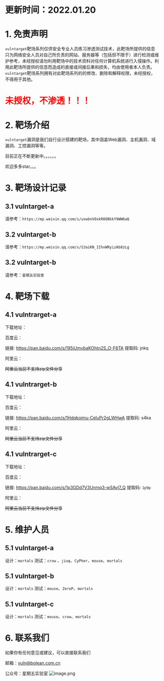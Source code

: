 # 更新时间：2022.01.20
# 1. 免责声明
`vulntarget`靶场系列仅供安全专业人员练习渗透测试技术，此靶场所提供的信息只为网络安全人员对自己所负责的网站、服务器等（包括但不限于）进行检测或维护参考，未经授权请勿利用靶场中的技术资料对任何计算机系统进行入侵操作。利用此靶场所提供的信息而造成的直接或间接后果和损失，均由使用者本人负责。
`vulntarget`靶场系列拥有对此靶场系列的的修改、删除和解释权限，未经授权，不得用于其他。
​

<h1 ><font color='red'>未授权，不渗透！！！</font></h1>



# 2. 靶场介绍
`vulntarget`漏洞是我们自行设计搭建的靶场，其中涵盖Web漏洞、主机漏洞、域漏洞、工控漏洞等等。
​

目前正在不断更新中。。。。。。
​

欢迎多多star。。。
# 3. 靶场设计记录
## 3.1 vulntarget-a
请参考：`https://mp.weixin.qq.com/s/uxwbnVOxkR8OBkkY9WW6aQ`

## 3.2 vulntarget-b

请参考：`https://mp.weixin.qq.com/s/S3aiKN_IIhxWRyizAb8zLg`

## 3.2 vulntarget-b

请参考：`星期五实验室`

# 4. 靶场下载

## 4.1 vulntrarget-a

下载地址：

百度云：

链接: https://pan.baidu.com/s/195iUmvbaKOhtn2S_O-F6TA 提取码: jnkq 

阿里云：

~~阿里云当前不支持zip文件分享~~

## 4.1 vulntrarget-b

下载地址：

百度云：

链接: https://pan.baidu.com/s/1Hdqkojmu-CeIuPr2gLWHwA 提取码: s4ka 

阿里云：

~~阿里云当前不支持zip文件分享~~

## 4.1 vulntrarget-c

下载地址：

百度云：

链接: https://pan.baidu.com/s/1p3GDd7V3Unmq3-wSAvl7_Q 提取码: `1p9p`

阿里云：

~~阿里云当前不支持zip文件分享~~




# 5. 维护人员

## 5.1 vulntarget-a
设计：`mortals`
测试：`crow` 、`jiuq`、`CyPher`、`mouse`、`mortals`

## 5.1 vulntarget-b

设计：`mortals`
测试：`mouse`、`ZeroP`、`mortals`

## 5.1 vulntarget-c

设计：`mortals`
测试：`mouse`、`crow`、`mortals`

# 6. 联系我们
如果你有任何意见或建议，可以直接联系我们

邮箱：vuln@bolean.com.cn

公众号：星期五实验室
![image.png](https://cdn.nlark.com/yuque/0/2021/png/8378754/1636941927946-1d47d37b-9e8f-402d-aaff-129fe6e40bbe.png)
